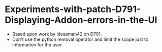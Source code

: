 # Experiments-with-patch-D791-Displaying-Addon-errors-in-the-UI
- Based upon work by ideasman42 on D791.
- Don't use the python removal operator and limit the scope just to information for the user.
